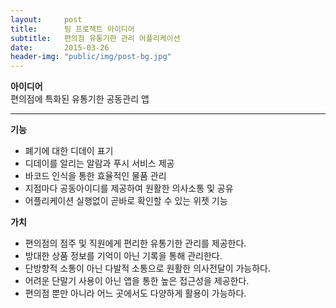 ```yaml
---
layout:     post
title:      팀 프로젝트 아이디어
subtitle:   편의점 유통기한 관리 어플리케이션
date:       2015-03-26
header-img: "public/img/post-bg.jpg"
---
```


**아이디어**  
편의점에 특화된 유통기한 공동관리 앱  

---  

**기능**  
  - 폐기에 대한 디데이 표기  
  - 디데이를 알리는 알람과 푸시 서비스 제공  
  - 바코드 인식을 통한 효율적인 물품 관리  
  - 지점마다 공동아이디를 제공하여 원활한 의사소통 및 공유  
  - 어플리케이션 실행없이 곧바로 확인할 수 있는 위젯 기능  

**가치**  
  - 편의점의 점주 및 직원에게 편리한 유통기한 관리를 제공한다.  
  - 방대한 상품 정보를 기억이 아닌 기록을 통해 관리한다.  
  - 단방향적 소통이 아닌 다발적 소통으로 원활한 의사전달이 가능하다.  
  - 어려운 단말기 사용이 아닌 앱을 통한 높은 접근성을 제공한다.  
  - 편의점 뿐만 아니라 어느 곳에서도 다양하게 활용이 가능하다.  